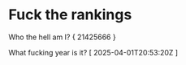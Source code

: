 # Fuck the rankings

Who the hell am I?
{ 21425666 }

What fucking year is it?
[ 2025-04-01T20:53:20Z ]
